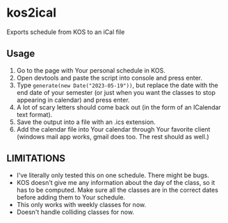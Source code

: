 # kos2ical
Exports schedule from KOS to an iCal file

## Usage
1. Go to the page with Your personal schedule in KOS.
2. Open devtools and paste the script into console and press enter.
3. Type `generate(new Date("2023-05-19"))`, but replace the date with the end date of your semester (or just when you want the classes to stop appearing in calendar) and press enter.
4. A lot of scary letters should come back out (in the form of an ICalendar text format).
5. Save the output into a file with an .ics extension.
6. Add the calendar file into Your calendar through Your favorite client (windows mail app works, gmail does too. The rest should as well.)

## LIMITATIONS
* I've literally only tested this on one schedule. There might be bugs.
* KOS doesn't give me any information about the day of the class, so it has to be computed. Make sure all the classes are in the correct dates before adding them to Your schedule.
* This only works with weekly classes for now.
* Doesn't handle colliding classes for now.
